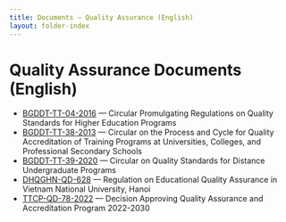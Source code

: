 ```yaml
---
title: Documents – Quality Assurance (English)
layout: folder-index
---
```

# Quality Assurance Documents (English)

- [BGDDT-TT-04-2016](./BGDDT-TT-04-2016%20Circular%20Promulgating%20Regulations%20on%20Quality%20Standards%20for%20Higher%20Education%20Programs.md) — Circular Promulgating Regulations on Quality Standards for Higher Education Programs
- [BGDDT-TT-38-2013](./BGDDT-TT-38-2013%20Circular%20on%20the%20Process%20and%20Cycle%20for%20Quality%20Accreditation%20of%20Training%20Programs%20at%20Universities%2C%20Colleges%2C%20and%20Professional%20Secondary%20Schools.md) — Circular on the Process and Cycle for Quality Accreditation of Training Programs at Universities, Colleges, and Professional Secondary Schools
- [BGDDT-TT-39-2020](./BGDDT-TT-39-2020%20Circular%20on%20Quality%20Standards%20for%20Distance%20Undergraduate%20Programs.md) — Circular on Quality Standards for Distance Undergraduate Programs
- [DHQGHN-QD-628](./DHQGHN-QD-628%20Regulation%20on%20Educational%20Quality%20Assurance%20in%20Vietnam%20National%20University%2C%20Hanoi.md) — Regulation on Educational Quality Assurance in Vietnam National University, Hanoi
- [TTCP-QD-78-2022](./TTCP-QD-78-2022%20Decision%20Approving%20Quality%20Assurance%20and%20Accreditation%20Program%202022-2030.md) — Decision Approving Quality Assurance and Accreditation Program 2022-2030
